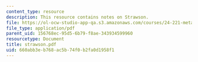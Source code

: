 ```yaml
---
content_type: resource
description: This resource contains notes on Strawson.
file: https://ol-ocw-studio-app-qa.s3.amazonaws.com/courses/24-221-metaphysics-free-will-fall-2004/660abb3eb768ac5b74f0b2fa0d1958f1_strawson.pdf
file_type: application/pdf
parent_uid: 156768ec-95d5-6b79-f8ae-343934599960
resourcetype: Document
title: strawson.pdf
uid: 660abb3e-b768-ac5b-74f0-b2fa0d1958f1
---
```

